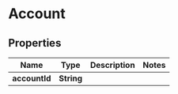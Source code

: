 # Account

## Properties
Name | Type | Description | Notes
------------ | ------------- | ------------- | -------------
**accountId** | **String** |  | 
